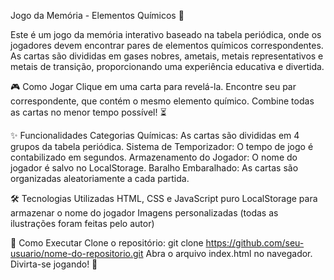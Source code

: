 Jogo da Memória - Elementos Químicos 🧪

Este é um jogo da memória interativo baseado na tabela periódica, onde os jogadores devem encontrar pares de elementos químicos correspondentes. As cartas são divididas em gases nobres, ametais, metais representativos e metais de transição, proporcionando uma experiência educativa e divertida.

🎮 Como Jogar
Clique em uma carta para revelá-la.
Encontre seu par correspondente, que contém o mesmo elemento químico.
Combine todas as cartas no menor tempo possível! ⏳

✨ Funcionalidades
Categorias Químicas: As cartas são divididas em 4 grupos da tabela periódica.
Sistema de Temporizador: O tempo de jogo é contabilizado em segundos.
Armazenamento do Jogador: O nome do jogador é salvo no LocalStorage.
Baralho Embaralhado: As cartas são organizadas aleatoriamente a cada partida.

🛠️ Tecnologias Utilizadas
HTML, CSS e JavaScript puro
LocalStorage para armazenar o nome do jogador
Imagens personalizadas (todas as ilustrações foram feitas pelo autor)

🚀 Como Executar
Clone o repositório:
git clone https://github.com/seu-usuario/nome-do-repositorio.git
Abra o arquivo index.html no navegador.
Divirta-se jogando! 🎉
